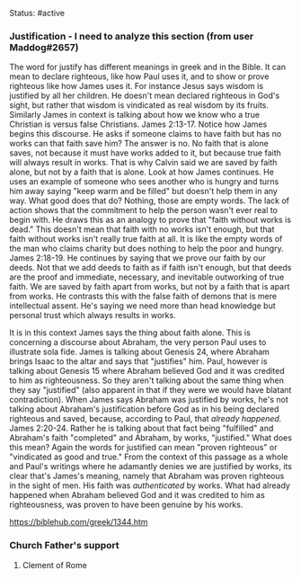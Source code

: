 Status: #active 
### Justification - I need to analyze this section (from user Maddog#2657)

The word for justify has different meanings in greek and in the Bible. It can mean to declare righteous, like how Paul uses it, and to show or prove righteous like how James uses it. For instance Jesus says wisdom is justified by all her children. He doesn't mean declared righteous in God's sight, but rather that wisdom is vindicated as real wisdom by its fruits. Similarly James in context is talking about how we know who a true Christian is versus false Christians. James 2:13-17. Notice how James begins this discourse. He asks if someone claims to have faith but has no works can that faith save him? The answer is no. No faith that is alone saves, not because it must have works added to it, but because true faith will always result in works. That is why Calvin said we are saved by faith alone, but not by a faith that is alone. Look at how James continues. He uses an example of someone who sees another who is hungry and turns him away saying "keep warm and be filled" but doesn't help them in any way. What good does that do? Nothing, those are empty words. The lack of action shows that the commitment to help the person wasn't ever real to begin with. He draws this as an analogy to prove that "faith without works is dead." This doesn't mean that faith with no works isn't enough, but that faith without works isn't really true faith at all. It is like the empty words of the man who claims charity but does nothing to help the poor and hungry. James 2:18-19. He continues by saying that we prove our faith by our deeds. Not that we add deeds to faith as if faith isn't enough, but that deeds are the proof and immediate, necessary, and inevitable outworking of true faith. We are saved by faith apart from works, but not by a faith that is apart from works. He contrasts this with the false faith of demons that is mere intellectual assent. He's saying we need more than head knowledge but personal trust which always results in works. 

It is in this context James says the thing about faith alone. This is concerning a discourse about Abraham, the very person Paul uses to illustrate sola fide. James is talking about Genesis 24, where Abraham brings Isaac to the altar and says that "justifies" him. Paul, however is talking about Genesis 15 where Abraham believed God and it was credited to him as righteousness. So they aren't talking about the same thing when they say "justified" (also apparent in that if they were we would have blatant contradiction). When James says Abraham was justified by works, he's not talking about Abraham's justification before God as in his being declared righteous and saved, because, according to Paul, that _already happened._ James 2:20-24. Rather he is talking about that fact being "fulfilled" and Abraham's faith "completed" and Abraham, by works, "justified." What does this mean? Again the words for justified can mean "proven righteous" or "vindicated as good and true." From the context of this passage as a whole and Paul's writings where he adamantly denies we are justified by works, its clear that's James's meaning, namely that Abraham was proven righteous in the sight of men. His faith was _authenticated_ by works. What had already happened when Abraham believed God and it was credited to him as righteousness, was proven to have been genuine by his works.

https://biblehub.com/greek/1344.htm


### Church Father's support
1. Clement of Rome